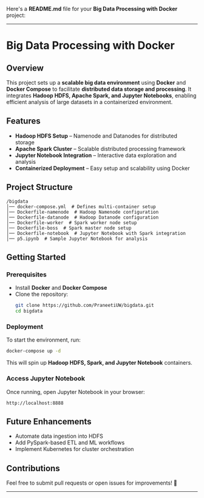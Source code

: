 Here's a **README.md** file for your **Big Data Processing with Docker** project:  

---

# **Big Data Processing with Docker**  

## **Overview**  
This project sets up a **scalable big data environment** using **Docker** and **Docker Compose** to facilitate **distributed data storage and processing**. It integrates **Hadoop HDFS, Apache Spark, and Jupyter Notebooks**, enabling efficient analysis of large datasets in a containerized environment.  

## **Features**  
- **Hadoop HDFS Setup** – Namenode and Datanodes for distributed storage  
- **Apache Spark Cluster** – Scalable distributed processing framework  
- **Jupyter Notebook Integration** – Interactive data exploration and analysis  
- **Containerized Deployment** – Easy setup and scalability using Docker  

## **Project Structure**  
```
/bigdata  
│── docker-compose.yml  # Defines multi-container setup  
│── Dockerfile-namenode  # Hadoop Namenode configuration  
│── Dockerfile-datanode  # Hadoop Datanode configuration  
│── Dockerfile-worker  # Spark worker node setup  
│── Dockerfile-boss  # Spark master node setup  
│── Dockerfile-notebook  # Jupyter Notebook with Spark integration  
│── p5.ipynb  # Sample Jupyter Notebook for analysis  
```  

## **Getting Started**  

### **Prerequisites**  
- Install **Docker** and **Docker Compose**  
- Clone the repository:  
  ```bash
  git clone https://github.com/PraneetiUW/bigdata.git
  cd bigdata
  ```

### **Deployment**  
To start the environment, run:  
```bash
docker-compose up -d
```
This will spin up **Hadoop HDFS, Spark, and Jupyter Notebook** containers.

### **Access Jupyter Notebook**  
Once running, open Jupyter Notebook in your browser:  
```
http://localhost:8888
```

## **Future Enhancements**  
- Automate data ingestion into HDFS  
- Add PySpark-based ETL and ML workflows  
- Implement Kubernetes for cluster orchestration  

## **Contributions**  
Feel free to submit pull requests or open issues for improvements! 🚀  

---

